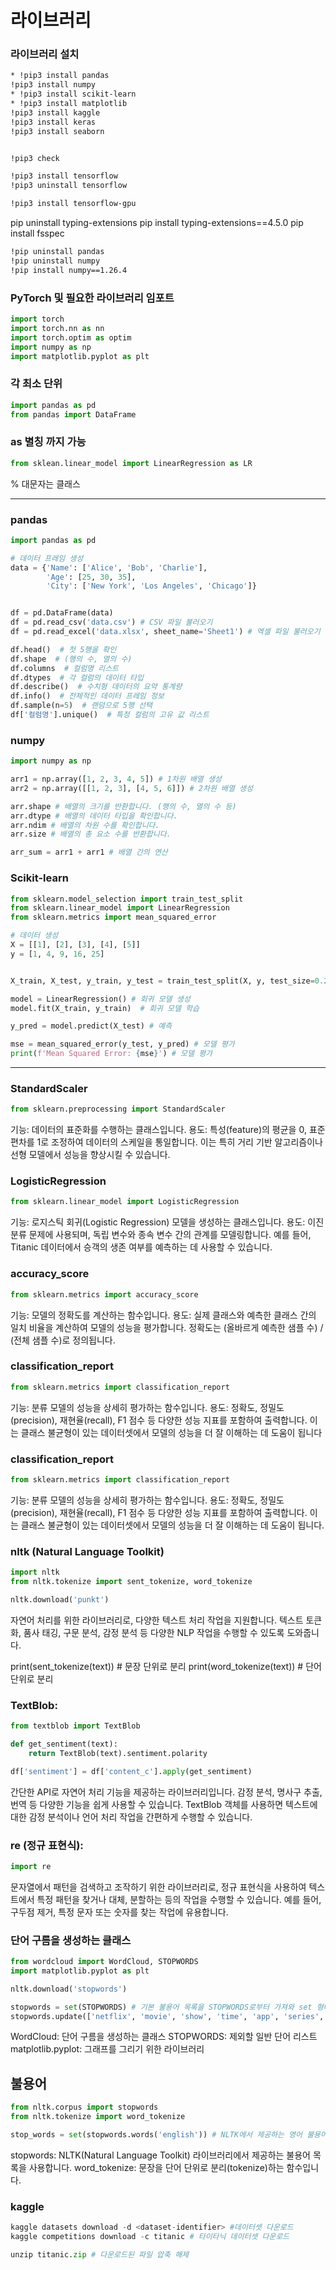라이브러리
=============




### 라이브러리 설치
```bash
* !pip3 install pandas
!pip3 install numpy
* !pip3 install scikit-learn
* !pip3 install matplotlib
!pip3 install kaggle
!pip3 install keras
!pip3 install seaborn


!pip3 check

!pip3 install tensorflow
!pip3 uninstall tensorflow

!pip3 install tensorflow-gpu


```

pip uninstall typing-extensions
pip install typing-extensions==4.5.0
pip install fsspec

```bash
!pip uninstall pandas
!pip uninstall numpy
!pip install numpy==1.26.4
```

### PyTorch 및 필요한 라이브러리 임포트
```py
import torch
import torch.nn as nn
import torch.optim as optim
import numpy as np
import matplotlib.pyplot as plt
```

### 각 최소 단위
```py
import pandas as pd
from pandas import DataFrame
```

### as  별칭 까지 가능
```py
from sklean.linear_model import LinearRegression as LR
```
% 대문자는 클래스

------------

### pandas
```py
import pandas as pd

# 데이터 프레임 생성
data = {'Name': ['Alice', 'Bob', 'Charlie'],
        'Age': [25, 30, 35],
        'City': ['New York', 'Los Angeles', 'Chicago']}


df = pd.DataFrame(data)
df = pd.read_csv('data.csv') # CSV 파일 불러오기
df = pd.read_excel('data.xlsx', sheet_name='Sheet1') # 엑셀 파일 불러오기

df.head()  # 첫 5행을 확인
df.shape  # (행의 수, 열의 수)
df.columns  # 컬럼명 리스트
df.dtypes  # 각 컬럼의 데이터 타입
df.describe()  # 수치형 데이터의 요약 통계량
df.info()  # 전체적인 데이터 프레임 정보
df.sample(n=5)  # 랜덤으로 5행 선택
df['컬럼명'].unique()  # 특정 컬럼의 고유 값 리스트
```

### numpy
```py
import numpy as np

arr1 = np.array([1, 2, 3, 4, 5]) # 1차원 배열 생성
arr2 = np.array([[1, 2, 3], [4, 5, 6]]) # 2차원 배열 생성

arr.shape # 배열의 크기를 반환합니다. (행의 수, 열의 수 등)
arr.dtype # 배열의 데이터 타입을 확인합니다.
arr.ndim # 배열의 차원 수를 확인합니다.
arr.size # 배열의 총 요소 수를 반환합니다.

arr_sum = arr1 + arr1 # 배열 간의 연산

```

### Scikit-learn
```py
from sklearn.model_selection import train_test_split
from sklearn.linear_model import LinearRegression
from sklearn.metrics import mean_squared_error

# 데이터 생성
X = [[1], [2], [3], [4], [5]]
y = [1, 4, 9, 16, 25]


X_train, X_test, y_train, y_test = train_test_split(X, y, test_size=0.2, random_state=42) # 데이터 분할 (훈련 데이터와 테스트 데이터)

model = LinearRegression() # 회귀 모델 생성
model.fit(X_train, y_train)  # 회귀 모델 학습

y_pred = model.predict(X_test) # 예측

mse = mean_squared_error(y_test, y_pred) # 모델 평가
print(f'Mean Squared Error: {mse}') # 모델 평가
```

------------

### StandardScaler
```py
from sklearn.preprocessing import StandardScaler
```
기능: 데이터의 표준화를 수행하는 클래스입니다.
용도: 특성(feature)의 평균을 0, 표준편차를 1로 조정하여 데이터의 스케일을 통일합니다. 이는 특히 거리 기반 알고리즘이나 선형 모델에서 성능을 향상시킬 수 있습니다.


### LogisticRegression
```py
from sklearn.linear_model import LogisticRegression
```
기능: 로지스틱 회귀(Logistic Regression) 모델을 생성하는 클래스입니다.
용도: 이진 분류 문제에 사용되며, 독립 변수와 종속 변수 간의 관계를 모델링합니다. 예를 들어, Titanic 데이터에서 승객의 생존 여부를 예측하는 데 사용할 수 있습니다.

### accuracy_score
```py
from sklearn.metrics import accuracy_score
```
기능: 모델의 정확도를 계산하는 함수입니다.
용도: 실제 클래스와 예측한 클래스 간의 일치 비율을 계산하여 모델의 성능을 평가합니다. 정확도는 (올바르게 예측한 샘플 수) / (전체 샘플 수)로 정의됩니다.

### classification_report
```py
from sklearn.metrics import classification_report
```
기능: 분류 모델의 성능을 상세히 평가하는 함수입니다.
용도: 정확도, 정밀도(precision), 재현율(recall), F1 점수 등 다양한 성능 지표를 포함하여 출력합니다. 이는 클래스 불균형이 있는 데이터셋에서 모델의 성능을 더 잘 이해하는 데 도움이 됩니다

### classification_report
```py
from sklearn.metrics import classification_report
```
기능: 분류 모델의 성능을 상세히 평가하는 함수입니다.
용도: 정확도, 정밀도(precision), 재현율(recall), F1 점수 등 다양한 성능 지표를 포함하여 출력합니다. 이는 클래스 불균형이 있는 데이터셋에서 모델의 성능을 더 잘 이해하는 데 도움이 됩니다.


### nltk (Natural Language Toolkit)
```py
import nltk
from nltk.tokenize import sent_tokenize, word_tokenize

nltk.download('punkt')
```
자연어 처리를 위한 라이브러리로, 다양한 텍스트 처리 작업을 지원합니다. 텍스트 토큰화, 품사 태깅, 구문 분석, 감정 분석 등 다양한 NLP 작업을 수행할 수 있도록 도와줍니다.


print(sent_tokenize(text))  # 문장 단위로 분리
print(word_tokenize(text))   # 단어 단위로 분리


### TextBlob:
```py
from textblob import TextBlob

def get_sentiment(text):
    return TextBlob(text).sentiment.polarity

df['sentiment'] = df['content_c'].apply(get_sentiment)
```

간단한 API로 자연어 처리 기능을 제공하는 라이브러리입니다. 감정 분석, 명사구 추출, 번역 등 다양한 기능을 쉽게 사용할 수 있습니다. TextBlob 객체를 사용하면 텍스트에 대한 감정 분석이나 언어 처리 작업을 간편하게 수행할 수 있습니다.

### re (정규 표현식):
```py
import re
```
문자열에서 패턴을 검색하고 조작하기 위한 라이브러리로, 정규 표현식을 사용하여 텍스트에서 특정 패턴을 찾거나 대체, 분할하는 등의 작업을 수행할 수 있습니다. 예를 들어, 구두점 제거, 특정 문자 또는 숫자를 찾는 작업에 유용합니다.

### 단어 구름을 생성하는 클래스
```py
from wordcloud import WordCloud, STOPWORDS
import matplotlib.pyplot as plt

nltk.download('stopwords')

stopwords = set(STOPWORDS) # 기본 불용어 목록을 STOPWORDS로부터 가져와 set 형태로 저장합니다.
stopwords.update(['netflix', 'movie', 'show', 'time', 'app', 'series', 'phone']) #추가적으로 분석에서 제외할 단어를 update 메서드를 통해 추가합니다.
```
WordCloud: 단어 구름을 생성하는 클래스
STOPWORDS: 제외할 일반 단어 리스트
matplotlib.pyplot: 그래프를 그리기 위한 라이브러리

## 불용어
```py
from nltk.corpus import stopwords 
from nltk.tokenize import word_tokenize 

stop_words = set(stopwords.words('english')) # NLTK에서 제공하는 영어 불용어 목록을 가져와 set 형태로 저장합니다. 

```
stopwords: NLTK(Natural Language Toolkit) 라이브러리에서 제공하는 불용어 목록을 사용합니다.
word_tokenize: 문장을 단어 단위로 분리(tokenize)하는 함수입니다.

### kaggle
```py
kaggle datasets download -d <dataset-identifier> #데이터셋 다운로드
kaggle competitions download -c titanic # 타이타닉 데이터셋 다운로드

unzip titanic.zip # 다운로드된 파일 압축 해제
```